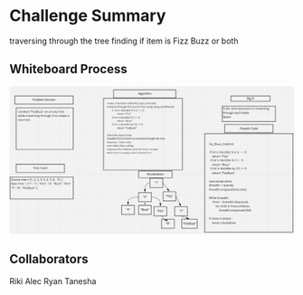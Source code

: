 # Challenge Summary
traversing through the tree finding if item is Fizz Buzz or both

## Whiteboard Process
![Code Challenge 18](codeChallenge18.png)

## Collaborators
Riki Alec Ryan Tanesha

